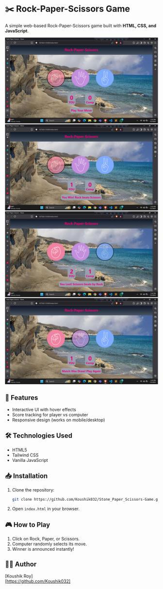 # ✂️ Rock-Paper-Scissors Game 

A simple web-based Rock-Paper-Scissors game built with **HTML, CSS, and JavaScript**.

![Game Screenshot](./image/home.png)
![WinCase Screenshot](./image/wincase.png)
![LostCase Screenshot](./image/lostcase.png)
![DrawCase Screenshot](./image/drawcase.png)

## 🚀 Features
- Interactive UI with hover effects
- Score tracking for player vs computer
- Responsive design (works on mobile/desktop)

## 🛠️ Technologies Used
- HTML5
- Tailwind CSS
- Vanilla JavaScript

## 📥 Installation
1. Clone the repository:
   ```bash
   git clone https://github.com/Koushik032/Stone_Paper_Scissors-Game.git
   ```
2. Open `index.html` in your browser.

## 🎮 How to Play
1. Click on Rock, Paper, or Scissors.
2. Computer randomly selects its move.
3. Winner is announced instantly!

## 👨‍💻 Author
[Koushik Roy]  
[https://github.com/Koushik032]